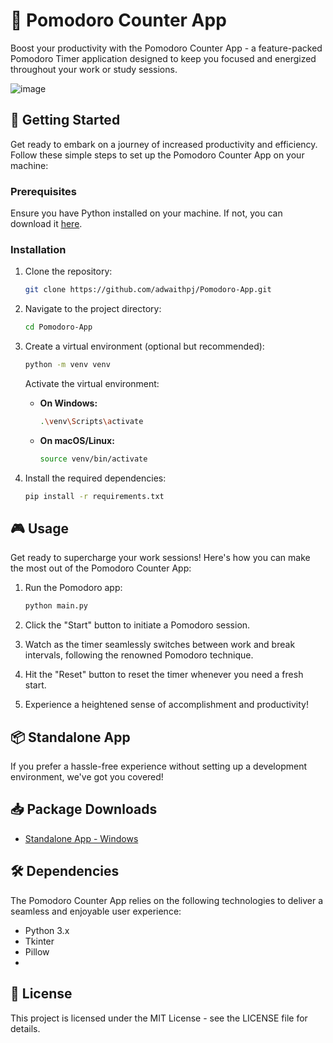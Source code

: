 
# 🍅 Pomodoro Counter App

Boost your productivity with the Pomodoro Counter App - a feature-packed Pomodoro Timer application designed to keep you focused and energized throughout your work or study sessions.

![image](https://github.com/adwaithpj/Pomodoro-App/assets/77106316/f209b495-82fc-4ed4-9bf5-bc830aa8fae4)


## 🚀 Getting Started

Get ready to embark on a journey of increased productivity and efficiency. Follow these simple steps to set up the Pomodoro Counter App on your machine:

### Prerequisites

Ensure you have Python installed on your machine. If not, you can download it [here](https://www.python.org/downloads/).

### Installation

1. Clone the repository:

   ```bash
   git clone https://github.com/adwaithpj/Pomodoro-App.git
   ```

2. Navigate to the project directory:

   ```bash
   cd Pomodoro-App
   ```

3. Create a virtual environment (optional but recommended):

   ```bash
   python -m venv venv
   ```

   Activate the virtual environment:

   - **On Windows:**
     ```bash
     .\venv\Scripts\activate
     ```
   - **On macOS/Linux:**
     ```bash
     source venv/bin/activate
     ```

4. Install the required dependencies:

   ```bash
   pip install -r requirements.txt
   ```

## 🎮 Usage

Get ready to supercharge your work sessions! Here's how you can make the most out of the Pomodoro Counter App:

1. Run the Pomodoro app:

   ```bash
   python main.py
   ```

2. Click the "Start" button to initiate a Pomodoro session.
3. Watch as the timer seamlessly switches between work and break intervals, following the renowned Pomodoro technique.
4. Hit the "Reset" button to reset the timer whenever you need a fresh start.
5. Experience a heightened sense of accomplishment and productivity!

## 📦 Standalone App

If you prefer a hassle-free experience without setting up a development environment, we've got you covered!

## 📥 Package Downloads

- [Standalone App - Windows](https://github.com/adwaithpj/Pomodoro-App/releases/tag/V1.0)

## 🛠 Dependencies

The Pomodoro Counter App relies on the following technologies to deliver a seamless and enjoyable user experience:

- Python 3.x
- Tkinter
- Pillow
- 
## 📄 License
This project is licensed under the MIT License - see the LICENSE file for details.
